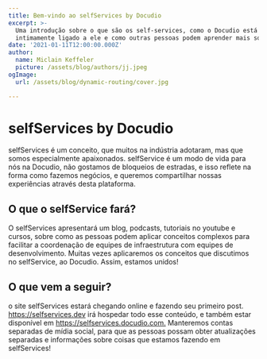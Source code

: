 ```yaml
---
title: Bem-vindo ao selfServices by Docudio
excerpt: >-
  Uma introdução sobre o que são os self-services, como o Docudio está
  intimamente ligado a ele e como outras pessoas podem aprender mais sobre ele.
date: '2021-01-11T12:00:00.000Z'
author:
  name: Miclain Keffeler
  picture: /assets/blog/authors/jj.jpeg
ogImage:
  url: /assets/blog/dynamic-routing/cover.jpg

---
```

# selfServices by Docudio

selfServices é um conceito, que muitos na indústria adotaram, mas que somos especialmente apaixonados. selfService é um modo de vida para nós na Docudio, não gostamos de bloqueios de estradas, e isso reflete na forma como fazemos negócios, e queremos compartilhar nossas experiências através desta plataforma.

## O que o selfService fará?

O selfServices apresentará um blog, podcasts, tutoriais no youtube e cursos, sobre como as pessoas podem aplicar conceitos complexos para facilitar a coordenação de equipes de infraestrutura com equipes de desenvolvimento. Muitas vezes aplicaremos os conceitos que discutimos no selfService, ao Docudio. Assim, estamos unidos!

## O que vem a seguir?

o site selfServices estará chegando online e fazendo seu primeiro post. <https://selfservices.dev> irá hospedar todo esse conteúdo, e também estar disponível em <https://selfservices.docudio.com.> Manteremos contas separadas de mídia social, para que as pessoas possam obter atualizações separadas e informações sobre coisas que estamos fazendo em selfServices!
